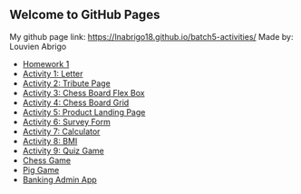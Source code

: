 ## Welcome to GitHub Pages

My github page link: https://lnabrigo18.github.io/batch5-activities/
Made by: Louvien Abrigo

- [Homework 1](/FirstHomework/index.html.html)
- [Activity 1: Letter](/Activity1-Letter/index.html.html)
- [Activity 2: Tribute Page](/Activity2-TributePage/index.html)
- [Activity 3: Chess Board Flex Box](/Activity3-ChessBoardFB/index.html)
- [Activity 4: Chess Board Grid](/Activity4-ChessBoardGrid/index.html)
- [Activity 5: Product Landing Page](/Activity5-PLPage/index.html)
- [Activity 6: Survey Form](/Activity6-SurveyForm/index.html)
- [Activity 7: Calculator](/Activity7-Calculator/index.html)
- [Activity 8: BMI](https://jsfiddle.net/lnabrigo18/8ubwcsq9/8/)
- [Activity 9: Quiz Game](/Activity9-QuizGame/index.html)
- [Chess Game](https://github.com/lnabrigo18/batch5-activities/blob/main/ChessGame/index.html)
- [Pig Game](https://github.com/lnabrigo18/batch5-pig-game)
- [Banking Admin App](https://github.com/harrybolingot/as-bankofavion-app)
